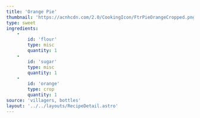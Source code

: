 ```yaml
---
title: 'Orange Pie'
thumbnail: 'https://acnhcdn.com/2.0/CookingIcon/FtrPieOrangeCropped.png'
type: sweet
ingredients:
	-
		id: 'flour'
		type: misc
		quantity: 1
	-
		id: 'sugar'
		type: misc
		quantity: 1
	-
		id: 'orange'
		type: crop
		quantity: 1
source: 'villagers, bottles'
layout: '../../layouts/RecipeDetail.astro'
---
```

